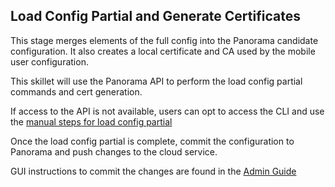 ## Load Config Partial and Generate Certificates

This stage merges elements of the full config into the Panorama candidate configuration. It also creates a local
certificate and CA used by the mobile user configuration.

This skillet will use the Panorama API to perform the load config partial commands and cert generation.

If access to the API is not available, users can opt to access the CLI and use the 
[manual steps for load config partial](https://github.com/PaloAltoNetworks/prisma-access-skillets/blob/master/stage_2_configuration/full_config/README.md)

Once the load config partial is complete, commit the configuration to Panorama and push changes to the cloud service.

GUI instructions to commit the changes are found in the 
[Admin Guide](https://docs.paloaltonetworks.com/prisma/prisma-access/prisma-access-cloud-managed-admin/administer-prisma-access/commit-push-and-revert-prisma-access-configuration-changes.html)

